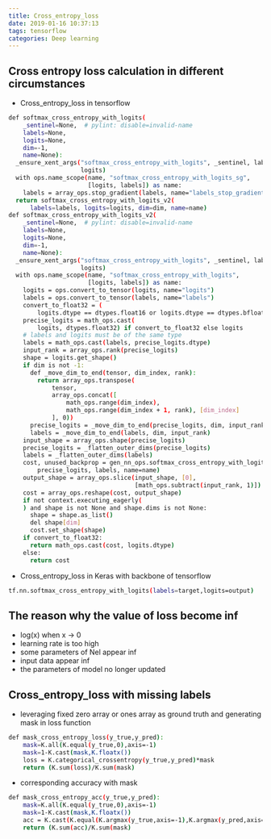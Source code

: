 ```yaml
---
title: Cross_entropy_loss
date: 2019-01-16 10:37:13
tags: tensorflow
categories: Deep learning
---
```


## Cross entropy loss calculation in different circumstances

* Cross_entropy_loss in tensorflow
``` bash
def softmax_cross_entropy_with_logits(
    _sentinel=None,  # pylint: disable=invalid-name
    labels=None,
    logits=None,
    dim=-1,
    name=None):
  _ensure_xent_args("softmax_cross_entropy_with_logits", _sentinel, labels,
                    logits)
  with ops.name_scope(name, "softmax_cross_entropy_with_logits_sg",
                      [logits, labels]) as name:
    labels = array_ops.stop_gradient(labels, name="labels_stop_gradient")
  return softmax_cross_entropy_with_logits_v2(
      labels=labels, logits=logits, dim=dim, name=name)
def softmax_cross_entropy_with_logits_v2(
    _sentinel=None,  # pylint: disable=invalid-name
    labels=None,
    logits=None,
    dim=-1,
    name=None):
  _ensure_xent_args("softmax_cross_entropy_with_logits", _sentinel, labels,
                    logits)
  with ops.name_scope(name, "softmax_cross_entropy_with_logits",
                      [logits, labels]) as name:
    logits = ops.convert_to_tensor(logits, name="logits")
    labels = ops.convert_to_tensor(labels, name="labels")
    convert_to_float32 = (
        logits.dtype == dtypes.float16 or logits.dtype == dtypes.bfloat16)
    precise_logits = math_ops.cast(
        logits, dtypes.float32) if convert_to_float32 else logits
    # labels and logits must be of the same type
    labels = math_ops.cast(labels, precise_logits.dtype)
    input_rank = array_ops.rank(precise_logits)
    shape = logits.get_shape()
    if dim is not -1:
      def _move_dim_to_end(tensor, dim_index, rank):
        return array_ops.transpose(
            tensor,
            array_ops.concat([
                math_ops.range(dim_index),
                math_ops.range(dim_index + 1, rank), [dim_index]
            ], 0))
      precise_logits = _move_dim_to_end(precise_logits, dim, input_rank)
      labels = _move_dim_to_end(labels, dim, input_rank)
    input_shape = array_ops.shape(precise_logits)
    precise_logits = _flatten_outer_dims(precise_logits)
    labels = _flatten_outer_dims(labels)
    cost, unused_backprop = gen_nn_ops.softmax_cross_entropy_with_logits(
        precise_logits, labels, name=name)
    output_shape = array_ops.slice(input_shape, [0],
                                   [math_ops.subtract(input_rank, 1)])
    cost = array_ops.reshape(cost, output_shape)
    if not context.executing_eagerly(
    ) and shape is not None and shape.dims is not None:
      shape = shape.as_list()
      del shape[dim]
      cost.set_shape(shape)
    if convert_to_float32:
      return math_ops.cast(cost, logits.dtype)
    else:
      return cost
```

* Cross_entropy_loss in Keras with backbone of tensorflow
``` bash
tf.nn.softmax_cross_entropy_with_logits(labels=target,logits=output)
```

## The reason why the value of loss become inf
* log(x) when x -> 0
* learning rate is too high
* some parameters of Nel appear inf
* input data appear inf
* the parameters of model no longer updated 


## Cross_entropy_loss with missing labels

* leveraging fixed zero array or ones array as ground truth and generating mask in loss function
``` bash
def mask_cross_entropy_loss(y_true,y_pred):
	mask=K.all(K.equal(y_true,0),axis=-1)
	mask=1-K.cast(mask,K.floatx())
	loss = K.categorical_crossentropy(y_true,y_pred)*mask
	return (K.sum(loss)/K.sum(mask)
``` 

* corresponding accuracy with mask
``` bash
def mask_cross_entropy_acc(y_true,y_pred):
	mask=K.all(K.equal(y_true,0),axis=-1)
	mask=1-K.cast(mask,K.floatx())
	acc = K.cast(K.equal(K.argmax(y_true,axis=-1),K.argmax(y_pred,axis=-1)),K.floatx()))*mask
	return (K.sum(acc)/K.sum(mask)
``` 

